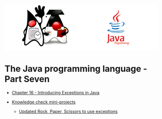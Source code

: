 ![](/assets/javarepologo.png)

# The Java programming language - Part Seven

- [Chapter 16 - Introducing Exceptions in Java](/src/com/irisida/lang/part07/chapter16)



- [Knowledge check mini-projects](/src/com/irisida/lang/part07/projects)
    - [Updated Rock, Paper, Scissors to use exceptions](/src/com/irisida/lang/part07/projects/rockpaperscissors/application/Game.java)